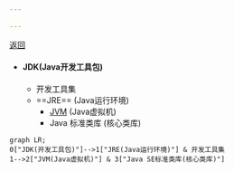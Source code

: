 ```yaml
---
 
---
```

[返回](Java概述.md)

- #### JDK(Java开发工具包)
	- 开发工具集
	- ==JRE== (Java运行环境)
		- [JVM](JVM.md) (Java虚拟机) 
		- Java 标准类库 (核心类库)

```mermaid
graph LR;
0["JDK(开发工具包)"]-->1["JRE(Java运行环境)"] & 开发工具集
1-->2["JVM(Java虚拟机)"] & 3["Java SE标准类库(核心类库)"]
```